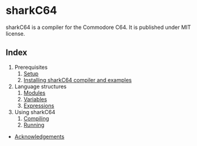 # sharkC64

sharkC64 is a compiler for the Commodore C64. It is published under MIT license.


## Index
1. Prerequisites
   1. [Setup](prerequisites/setup.md)
   2. [Installing sharkC64 compiler and examples](prerequisites/install.md)
2. Language structures
   1. [Modules](language/modules.md)
   2. [Variables](language/variables.md)
   3. [Expressions](language/expressions.md)
3. Using sharkC64
   1. [Compiling](use/compiling.md)
   2. [Running](use/running.md)

- [Acknowledgements](acknowledgements.md)



